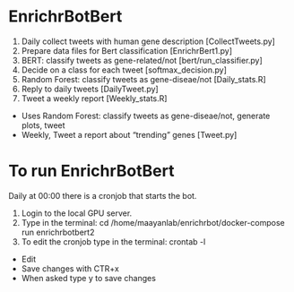 # EnrichrBotBert
1. Daily collect tweets with human gene description [CollectTweets.py]
2. Prepare data files for Bert classification [EnrichrBert1.py]
3. BERT: classify tweets as gene-related/not [bert/run_classifier.py]
4. Decide on a class for each tweet [softmax_decision.py]
5. Random Forest: classify tweets as gene-diseae/not [Daily_stats.R]
6. Reply to daily tweets [DailyTweet.py]
7. Tweet a weekly report [Weekly_stats.R]
  * Uses Random Forest: classify tweets as gene-diseae/not, generate plots, tweet
  * Weekly, Tweet a report about “trending” genes [Tweet.py]
  
  # To run EnrichrBotBert
  
  Daily at 00:00 there is a cronjob that starts the bot.
  
  1. Login to the local GPU server.
  2. Type in the terminal: cd /home/maayanlab/enrichrbot/docker-compose run enrichrbotbert2
  3. To edit the cronjob type in the terminal: crontab -l
   * Edit 
   * Save changes with CTR+x
   * When asked type y to save changes
  
 

